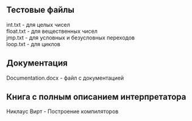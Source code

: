## Тестовые файлы
int.txt   - для целых чисел  
float.txt - для вещественных чисел  
jmp.txt   - для условных и безусловных переходов  
loop.txt  - для циклов  
## Документация  
Documentation.docx - файл с документацией  
## Книга с полным описанием интерпретатора  
Никлаус Вирт - Построение компиляторов
